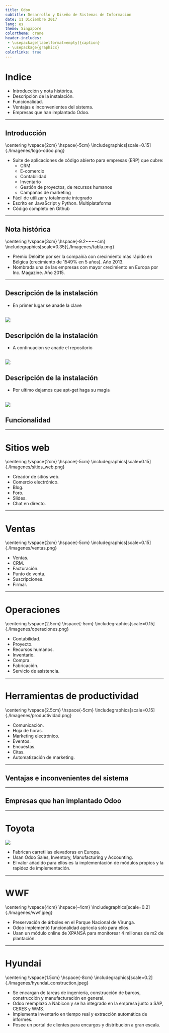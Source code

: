 ```yaml
---
title: Odoo
subtitle: Desarrollo y Diseño de Sistemas de Información
date: 11 Diciembre 2017
lang: es
theme: Singapore
colortheme: crane
header-includes:
 - \usepackage[labelformat=empty]{caption}
 - \usepackage{graphicx}
colorlinks: true
---
```


# Indice  

- Introducción y nota histórica.  
- Descripción de la instalación.  
- Funcionalidad.  
- Ventajas e inconvenientes del sistema.  
- Empresas que han implantado Odoo.

--------------------------------------------------------------------------------

## Introducción 

\centering
\vspace{2cm}
\hspace{-5cm}
\includegraphics[scale=0.15]{./Imagenes/logo-odoo.png}

-  Suite de aplicaciones de código abierto para empresas (ERP) que cubre:  
	*  CRM  
	* E-comercio  
	* Contabilidad  
	* Inventario  
	* Gestión de proyectos, de recursos humanos  
	* Campañas de marketing  
- Fácil de utilizar y totalmente integrado  
- Escrito en JavaScript y Python. Multiplataforma  
- Código completo en Github

--------------------------------------------------------------------------------

## Nota histórica

\centering
\vspace{3cm}
\hspace{-9.2~~~~cm}
\includegraphics[scale=0.35]{./Imagenes/tabla.png}

- Premio Deloitte por ser la compañía con crecimiento más rápido en Bélgica (crecimiento de 1549% en 5 años). Año 2013.  
- Nombrada una de las empresas con mayor crecimiento en Europa por Inc. Magazine. Año 2015.  


--------------------------------------------------------------------------------

## Descripción de la instalación  

- En primer lugar se anade la clave

![](./Imagenes/clave.png)
--------------------------------------------------------------------------------

## Descripción de la instalación  

- A continuacion se anade el repositorio

![](./Imagenes/repositorio.png)
--------------------------------------------------------------------------------

## Descripción de la instalación  

- Por ultimo dejamos que apt-get haga su magia

![](./Imagenes/apt-get.png)
--------------------------------------------------------------------------------

## Funcionalidad  

--------------------------------------------------------------------------------

# Sitios web

\centering
\vspace{2cm}
\hspace{-5cm}
\includegraphics[scale=0.15]{./Imagenes/sitios_web.png}

- Creador de sitios web.  
- Comercio electrónico.  
- Blog.  
- Foro.  
- Slides.  
- Chat en directo.

--------------------------------------------------------------------------------

# Ventas

\centering
\vspace{2cm}
\hspace{-5cm}
\includegraphics[scale=0.15]{./Imagenes/ventas.png}

- Ventas.  
- CRM.  
- Facturación.  
- Punto de venta.  
- Suscripciones.  
- Firmar.  

--------------------------------------------------------------------------------

# Operaciones  

\centering
\vspace{2.5cm}
\hspace{-5cm}
\includegraphics[scale=0.15]{./Imagenes/operaciones.png}  

- Contabilidad.  
- Proyecto.  
- Recursos humanos.  
- Inventario.  
- Compra.  
- Fabricación.  
- Servicio de asistencia.  

--------------------------------------------------------------------------------

# Herramientas de productividad  

\centering
\vspace{2.5cm}
\hspace{-5cm}
\includegraphics[scale=0.15]{./Imagenes/productividad.png}  

- Comunicación.  
- Hoja de horas.  
- Marketing electrónico.  
- Eventos.  
- Encuestas.  
- Citas.  
- Automatización de marketing.

--------------------------------------------------------------------------------

## Ventajas e inconvenientes del sistema  

--------------------------------------------------------------------------------

## Empresas que han implantado Odoo

--------------------------------------------------------------------------------

# Toyota  

![](./Imagenes/toyota_material_handling.jpeg)

- Fabrican carretillas elevadoras en Europa.  
- Usan Odoo Sales, Inventory, Manufacturing y Accounting.  
- El valor añadido para ellos es la implementación de módulos propios y la rapidez de implementación.

--------------------------------------------------------------------------------

# WWF  

\centering
\vspace{4cm}
\hspace{-4cm}
\includegraphics[scale=0.2]{./Imagenes/wwf.jpeg}  

- Preservación de árboles en el Parque Nacional de Virunga.  
- Odoo implementó funcionalidad agrícola solo para ellos.  
- Usan un módulo online de XPANSA para monitorear 4 millones de m2 de plantación.

--------------------------------------------------------------------------------

# Hyundai  

\centering
\vspace{1.5cm}
\hspace{-8cm}
\includegraphics[scale=0.2]{./Imagenes/hyundai_construction.jpeg}  

- Se encargan de tareas de ingeniería, construcción de barcos, construcción y manufacturación en general.  
- Odoo reemplazó a Nabicon y se ha integrado en la empresa junto a SAP, CERES y WMS.  
- Implementa inventario en tiempo real y extracción automática de informes.  
- Posee un portal de clientes para encargos y distribución a gran escala.
